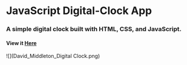# JavaScript Digital-Clock App

### A simple digital clock built with HTML, CSS, and JavaScript.

#### View it [Here](https://middletond1.github.io/Digital-Clock/)

![](David_Middleton_Digital Clock.png)
